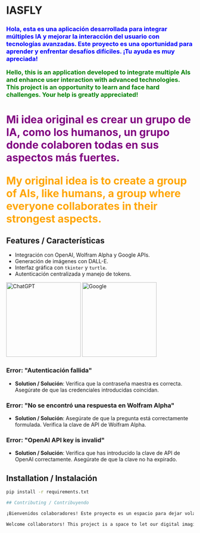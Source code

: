 # IASFLY

<h3>
<p style="color:blue;">
Hola, esta es una aplicación desarrollada para integrar múltiples IA y mejorar la interacción del usuario con tecnologías avanzadas. Este proyecto es una oportunidad para aprender y enfrentar desafíos difíciles. ¡Tu ayuda es muy apreciada!
</p>
<p style="color:green;">
Hello, this is an application developed to integrate multiple AIs and enhance user interaction with advanced technologies. This project is an opportunity to learn and face hard challenges. Your help is greatly appreciated!
</p>
</h3>

<h1>
<p style="color:purple;">
Mi idea original es crear un grupo de IA, como los humanos, un grupo donde colaboren todas en sus aspectos más fuertes.
</p>
<p style="color:orange;">
My original idea is to create a group of AIs, like humans, a group where everyone collaborates in their strongest aspects.
</p>
</h1>

## Features / Características

- Integración con OpenAI, Wolfram Alpha y Google APIs.
- Generación de imágenes con DALL-E.
- Interfaz gráfica con `tkinter` y `turtle`.
- Autenticación centralizada y manejo de tokens.
<img src="https://upload.wikimedia.org/wikipedia/commons/thumb/0/04/ChatGPT_logo.svg/600px-ChatGPT_logo.svg.png" alt="ChatGPT" width="200"/>
<img src="https://upload.wikimedia.org/wikipedia/commons/thumb/2/2f/Google_2015_logo.svg/600px-Google_2015_logo.svg.png" alt="Google" width="200"/>

### Error: "Autenticación fallida"
- **Solution / Solución**: Verifica que la contraseña maestra es correcta. Asegúrate de que las credenciales introducidas coincidan.

### Error: "No se encontró una respuesta en Wolfram Alpha"
- **Solution / Solución**: Asegúrate de que la pregunta está correctamente formulada. Verifica la clave de API de Wolfram Alpha.

### Error: "OpenAI API key is invalid"
- **Solution / Solución**: Verifica que has introducido la clave de API de OpenAI correctamente. Asegúrate de que la clave no ha expirado.

## Installation / Instalación

```bash
pip install -r requirements.txt

## Contributing / Contribuyendo

¡Bienvenidos colaboradores! Este proyecto es un espacio para dejar volar nuestra imaginación digital y construir juntos soluciones innovadoras. Ya sea que tengas experiencia o estés comenzando, tu contribución es valiosa y apreciada. ¡Únete a nosotros y hagamos realidad grandes ideas!

Welcome collaborators! This project is a space to let our digital imagination soar and build innovative solutions together. Whether you have experience or are just starting out, your contribution is valuable and appreciated. Join us and let's bring great ideas to life!